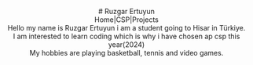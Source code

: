 <p align="center">
  # Ruzgar Ertuyun
  <br>
  Home|CSP|Projects
  <br>
  Hello my name is Ruzgar Ertuyun i am a student going to Hisar in Türkiye.
  <br>
  I am interested to learn coding which is why i have chosen ap csp this year(2024)
  <br>
  My hobbies are playing basketball, tennis and video games.
</p>
